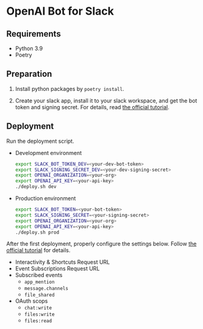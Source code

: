 # OpenAI Bot for Slack


## Requirements

- Python 3.9
- Poetry


## Preparation

1. Install python packages by `poetry install`.

2. Create your slack app, install it to your slack workspace, and get the bot token and signing secret. For details, read [the official tutorial](https://slack.dev/bolt-python/tutorial/getting-started-http).


## Deployment
Run the deployment script.

- Development environment

    ```bash
    export SLACK_BOT_TOKEN_DEV=<your-dev-bot-token>
    export SLACK_SIGNING_SECRET_DEV=<your-dev-signing-secret>
    export OPENAI_ORGANIZATION=<your-org>
    export OPENAI_API_KEY=<your-api-key>
    ./deploy.sh dev
    ```

- Production environment

    ```bash
    export SLACK_BOT_TOKEN=<your-bot-token>
    export SLACK_SIGNING_SECRET=<your-signing-secret>
    export OPENAI_ORGANIZATION=<your-org>
    export OPENAI_API_KEY=<your-api-key>
    ./deploy.sh prod
    ```

After the first deployment, properly configure the settings below. Follow [the official tutorial](https://slack.dev/bolt-python/tutorial/getting-started-http#setting-up-events) for details.

- Interactivity & Shortcuts Request URL
- Event Subscriptions Request URL
- Subscribed events
  - `app_mention`
  - `message.channels`
  - `file_shared`
- OAuth scops
  - `chat:write`
  - `files:write`
  - `files:read`
